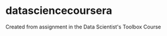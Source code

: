 datasciencecoursera
===================

Created from assignment in the Data Scientist's Toolbox Course
